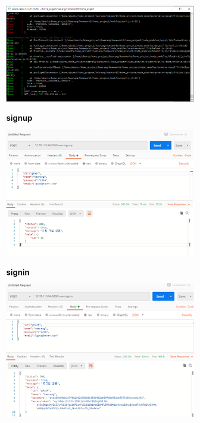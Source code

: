 ![eip접속](./public/images/eipLogin.png)

## signup

![회원가입](./public/images/eipSignup.png)

## signin

![로그인](./public/images/signin.png)
